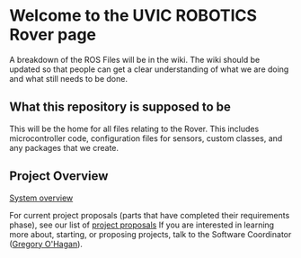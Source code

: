 # Welcome to the UVIC ROBOTICS Rover page

A breakdown of the ROS Files will be in the wiki. The wiki should be updated so that people can get a clear understanding of what we are doing and what still needs to be done. 

## What this repository is supposed to be

This will be the home for all files relating to the Rover. This includes microcontroller code, configuration files for sensors, custom classes, and any packages that we create.

## Project Overview

[System overview](https://drive.google.com/file/d/0B6AtSNCj34-0V2FGU011Uk9NREE/view?usp=sharing)

For current project proposals (parts that have completed their requirements phase), see our list of [project proposals](https://github.com/Uvic-Robotics-Club/Administrative/tree/master/project_proposals)
If you are interested in learning more about, starting, or proposing projects, talk to the Software Coordinator ([Gregory O'Hagan](https://github.com/Gregory-OHagan)).
